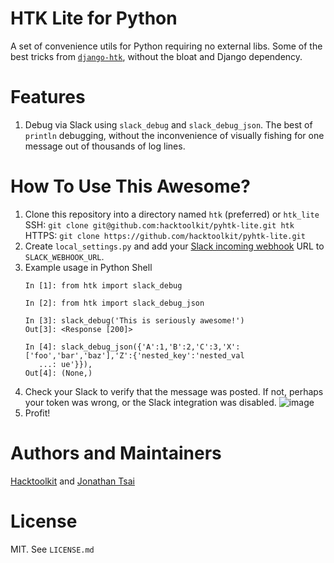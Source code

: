 # HTK Lite for Python

A set of convenience utils for Python requiring no external libs. Some of the best tricks from [`django-htk`](https://github.com/hacktoolkit/django-htk), without the bloat and Django dependency.


# Features

1. Debug via Slack using `slack_debug` and `slack_debug_json`. The best of `println` debugging, without the inconvenience of visually fishing for one message out of thousands of log lines.


# How To Use This Awesome?

1. Clone this repository into a directory named `htk` (preferred) or `htk_lite`  
    SSH: `git clone git@github.com:hacktoolkit/pyhtk-lite.git htk`  
    HTTPS: `git clone https://github.com/hacktoolkit/pyhtk-lite.git`
1. Create `local_settings.py` and add your [Slack incoming webhook](https://slack.com/apps/A0F7XDUAZ-incoming-webhooks) URL to `SLACK_WEBHOOK_URL`.
1. Example usage in Python Shell
    ```
    In [1]: from htk import slack_debug

    In [2]: from htk import slack_debug_json

    In [3]: slack_debug('This is seriously awesome!')
    Out[3]: <Response [200]>

    In [4]: slack_debug_json({'A':1,'B':2,'C':3,'X':['foo','bar','baz'],'Z':{'nested_key':'nested_val
       ...: ue'}}),
    Out[4]: (None,)
    ```
1. Check your Slack to verify that the message was posted. If not, perhaps your token was wrong, or the Slack integration was disabled.
    ![image](https://user-images.githubusercontent.com/422501/61012949-7d29db00-a335-11e9-941f-6c0d851179e9.png)
1. Profit!

# Authors and Maintainers

[Hacktoolkit](https://github.com/hacktoolkit) and [Jonathan Tsai](https://github.com/jontsai)

# License

MIT. See `LICENSE.md`
